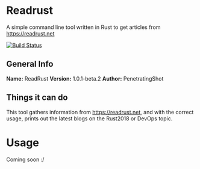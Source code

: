 # Readrust
A simple command line tool written in Rust to get articles from https://readrust.net

[![Build Status](https://travis-ci.org/PenetratingShot/readrust.svg?branch=master)](https://travis-ci.org/PenetratingShot/readrust)

## General Info
**Name:** ReadRust
**Version:** 1.0.1-beta.2
**Author:** PenetratingShot

## Things it can do
This tool gathers information from https://readrust.net, and with the correct usage, prints out the latest blogs on the Rust2018 or DevOps topic.


# Usage
Coming soon :/

